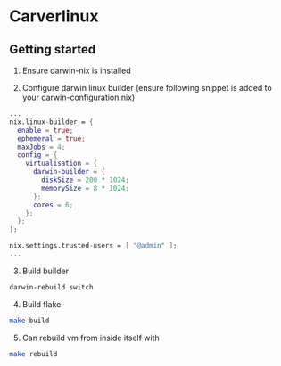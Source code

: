 # Carverlinux

## Getting started

1. Ensure darwin-nix is installed

2. Configure darwin linux builder (ensure following snippet is added to your darwin-configuration.nix)
```nix
...
nix.linux-builder = {
  enable = true;
  ephemeral = true;
  maxJobs = 4;
  config = {
    virtualisation = {
      darwin-builder = {
        diskSize = 200 * 1024;
        memorySize = 8 * 1024;
      };
      cores = 6;
    };
  };
};

nix.settings.trusted-users = [ "@admin" ];
...
```

3. Build builder
```bash
darwin-rebuild switch
```

4. Build flake
```bash
make build
```

5. Can rebuild vm from inside itself with
```bash
make rebuild
```
